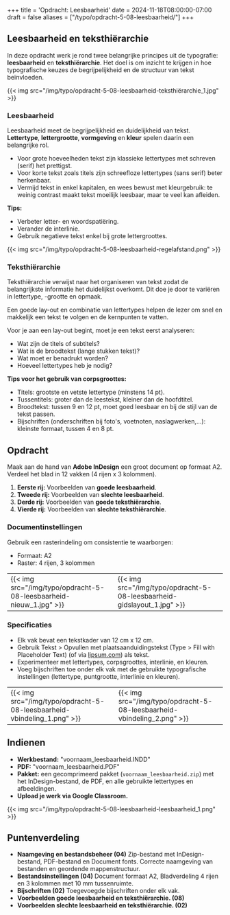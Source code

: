 +++
title = 'Opdracht: Leesbaarheid'
date = 2024-11-18T08:00:00-07:00
draft = false
aliases = ["/typo/opdracht-5-08-leesbaarheid/"]
+++

## Leesbaarheid en teksthiërarchie

In deze opdracht werk je rond twee belangrijke principes uit de typografie: **leesbaarheid** en **teksthiërarchie**. Het doel is om inzicht te krijgen in hoe typografische keuzes de begrijpelijkheid en de structuur van tekst beïnvloeden.

{{< img src="/img/typo/opdracht-5-08-leesbaarheid-teksthiërarchie_1.jpg" >}}

### Leesbaarheid

Leesbaarheid meet de begrijpelijkheid en duidelijkheid van tekst. **Lettertype**, **lettergrootte**, **vormgeving** en **kleur** spelen daarin een belangrijke rol.

- Voor grote hoeveelheden tekst zijn klassieke lettertypes met schreven (serif) het prettigst. 
- Voor korte tekst zoals titels zijn schreefloze lettertypes (sans serif) beter herkenbaar. 
- Vermijd tekst in enkel kapitalen, en wees bewust met kleurgebruik: te weinig contrast maakt tekst moeilijk leesbaar, maar te veel kan afleiden.

**Tips:**
- Verbeter letter- en woordspatiëring.
- Verander de interlinie.
- Gebruik negatieve tekst enkel bij grote lettergroottes.

{{< img src="/img/typo/opdracht-5-08-leesbaarheid-regelafstand.png" >}}

### Teksthiërarchie

Teksthiërarchie verwijst naar het organiseren van tekst zodat de belangrijkste informatie het duidelijkst overkomt. Dit doe je door te variëren in lettertype, -grootte en opmaak. 

Een goede lay-out en combinatie van lettertypes helpen de lezer om snel en makkelijk een tekst te volgen en de kernpunten te vatten.

Voor je aan een lay-out begint, moet je een tekst eerst analyseren:

- Wat zijn de titels of subtitels? 
- Wat is de broodtekst (lange stukken tekst)?
- Wat moet er benadrukt worden? 
- Hoeveel lettertypes heb je nodig?

**Tips voor het gebruik van corpsgroottes:**
- Titels: grootste en vetste lettertype (minstens 14 pt).
- Tussentitels: groter dan de leestekst, kleiner dan de hoofdtitel.
- Broodtekst: tussen 9 en 12 pt, moet goed leesbaar en bij de stijl van de tekst passen.
- Bijschriften (onderschriften bij foto's, voetnoten, naslagwerken,...): kleinste formaat, tussen 4 en 8 pt.

## Opdracht

Maak aan de hand van **Adobe InDesign** een groot document op formaat A2. Verdeel het blad in 12 vakken (4 rijen x 3 kolommen). 

1. **Eerste rij:** Voorbeelden van **goede leesbaarheid**.
2. **Tweede rij:** Voorbeelden van **slechte leesbaarheid**.
3. **Derde rij:** Voorbeelden van **goede teksthiërarchie**.
4. **Vierde rij:** Voorbeelden van **slechte teksthiërarchie**.

### Documentinstellingen

Gebruik een rasterindeling om consistentie te waarborgen:
- Formaat: A2
- Raster: 4 rijen, 3 kolommen

| | |
|-|-|
|{{< img src="/img/typo/opdracht-5-08-leesbaarheid-nieuw_1.jpg" >}}|{{< img src="/img/typo/opdracht-5-08-leesbaarheid-gidslayout_1.jpg" >}}|

### Specificaties
- Elk vak bevat een tekstkader van 12 cm x 12 cm.
- Gebruik Tekst > Opvullen met plaatsaanduidingstekst (Type > Fill with Placeholder Text) (of via [lipsum.com](https://www.lipsum.com/)) als tekst.
- Experimenteer met lettertypes, corpsgroottes, interlinie, en kleuren.
- Voeg bijschriften toe onder elk vak met de gebruikte typografische instellingen (lettertype, puntgrootte, interlinie en kleuren).

| | |
|-|-|
|{{< img src="/img/typo/opdracht-5-08-leesbaarheid-vbindeling_1.png" >}}|{{< img src="/img/typo/opdracht-5-08-leesbaarheid-vbindeling_2.png" >}}|

## Indienen

- **Werkbestand:** "voornaam_leesbaarheid.INDD"
- **PDF:** "voornaam_leesbaarheid.PDF"
- **Pakket:** een gecomprimeerd pakket (`voornaam_leesbaarheid.zip`) met het InDesign-bestand, de PDF, en alle gebruikte lettertypes en afbeeldingen.
- **Upload je werk via Google Classroom.**

{{< img src="/img/typo/opdracht-5-08-leesbaarheid-leesbaarheid_1.png" >}}

## Puntenverdeling

- **Naamgeving en bestandsbeheer (04)** Zip-bestand met InDesign-bestand, PDF-bestand en Document fonts. Correcte naamgeving van bestanden en geordende mappenstructuur.
- **Bestandsinstellingen (04)** Document formaat A2, Bladverdeling 4 rijen en 3 kolommen met 10 mm tussenruimte. 
- **Bijschriften (02)** Toegevoegde bijschriften onder elk vak.
- **Voorbeelden goede leesbaarheid en teksthiërarchie. (08)** 
- **Voorbeelden slechte leesbaarheid en teksthiërarchie. (02)** 